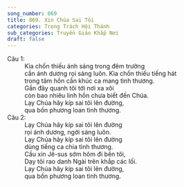 ```yaml
---
song_number: 869
title: 869. Xin Chúa Sai Tôi
categories: Trọng Trách Hội Thánh
sub_categories: Truyền Giáo Khắp Nơi
draft: false
---
```

<dl><dt>Câu 1:</dt><dd data-verse="1">Kìa chốn thiếu ánh sáng trong đêm trường <br/>cần ánh dương rọi sáng luôn. Kìa chốn thiếu tiếng hát <br/>trong tâm hồn cần khúc ca mang tình thương. <br/>Gần đây quanh tôi tới nơi xa xôi <br/>còn bao nhiêu linh hồn chưa biết đến Chúa. <br/>Lạy Chúa hãy kíp sai tôi lên đường, <br/>qua bốn phương loan tình thương. </dd><dt>Câu 2:</dt><dd data-verse="2">Lạy Chúa hãy kíp sai tôi lên đường <br/>rọi ánh dương, ngời sáng luôn. <br/>Lạy Chúa hãy kíp sai tôi lên đường <br/>dùng tiếng ca chia tình thương. <br/>Cầu xin Jê-sus sớm hôm đi bên tôi, <br/>Dạy tôi rao danh Ngài trên khắp các lối. <br/>Lạy Chúa hãy kíp sai tôi lên đường, <br/>qua bốn phương loan tình thương. </dd></dl>